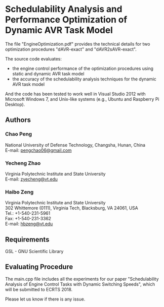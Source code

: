 # Schedulability Analysis and Performance Optimization of Dynamic AVR Task Model #

The file "EngineOptimization.pdf" provides the technical details for two optimization procedures "dAVR-exact" and "dAVR2sAVR-exact".

The source code evaluates:
- the engine control performance of the optimization procedures using static and dynamic AVR task model
- the accuracy of the schedulability analysis techniques for the dynamic AVR task model

And the code has been tested to work well in Visual Studio 2012 with Microsoft Windows 7, and Unix-like systems (e.g., Ubuntu and Raspberry Pi Desktop).

## Authors ##
### Chao Peng ###
National University of Defense Technology, Changsha, Hunan, China<br/>
E-mail: pengchao06@gmail.com

### Yecheng Zhao ###
Virginia Polytechnic Institute and State University<br/>
E-mail: zyecheng@vt.edu

### Haibo Zeng ###
Virginia Polytechnic Institute and State University<br/>
302 Whittemore (0111), Virginia Tech, Blacksburg, VA 24061, USA<br/>
Tel.: +1-540-231-5961<br/>
Fax: +1-540-231-3362<br/>
E-mail: hbzeng@vt.edu

## Requirements ##
GSL - GNU Scientific Library

## Evaluating Procedure ##

The main.cpp file includes all the experiments for our paper "Schedulability Analysis of Engine Control Tasks
with Dynamic Switching Speeds", which will be submitted to ECRTS 2018. 

Please let us know if there is any issue.
